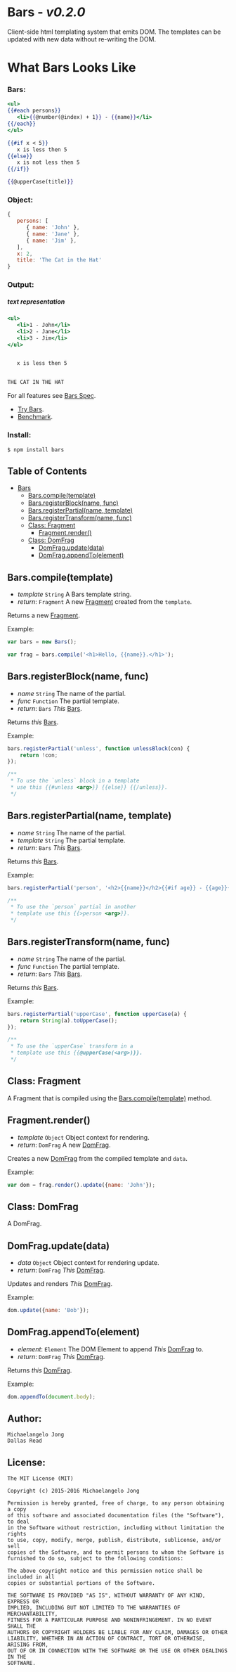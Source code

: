 # Bars - *v0.2.0*

Client-side html templating system that emits DOM.  The templates can be updated with new data without re-writing the DOM.

# What Bars Looks Like

### Bars:
```handlebars
<ul>
{{#each persons}}
   <li>{{@number(@index) + 1}} - {{name}}</li>
{{/each}}
</ul>

{{#if x < 5}}
   x is less then 5
{{else}}
   x is not less then 5
{{/if}}

{{@upperCase(title)}}
```
### Object:
```javascript
{
   persons: [
      { name: 'John' },
      { name: 'Jane' },
      { name: 'Jim' },
   ],
   x: 2,
   title: 'The Cat in the Hat'
}
```

### Output:
##### *text representation*
```handlebars
<ul>
   <li>1 - John</li>
   <li>2 - Jane</li>
   <li>3 - Jim</li>
</ul>


   x is less then 5


THE CAT IN THE HAT
```

For all features see [Bars Spec](bars-spec.md).
* [Try Bars](https://jsfiddle.net/bba4kk3d/).
* [Benchmark](http://jsfiddle.net/yE9Z9/92/).

### Install:
```
$ npm install bars
```

## Table of Contents

* [Bars](#bars)
    * [Bars.compile(template)](#compile)
    * [Bars.registerBlock(name, func)](#register-block)
    * [Bars.registerPartial(name, template)](#register-partial)
    * [Bars.registerTransform(name, func)](#register-transform)
    * [Class: Fragment](#class-fragment)
        * [Fragment.render()](#frament-render)
    * [Class: DomFrag](#class-dom-frag)
        * [DomFrag.update(data)](#dom-update)
        * [DomFrag.appendTo(element)](#dom-append-to)

<a name="bars"></a>


<a name="compile"></a>
## Bars.compile(template)

* *template* `String` A Bars template string.
* *return*: `Fragment` A new [Fragment](#class-fragment) created from the `template`.

Returns a new [Fragment](#class-fragment).

Example:
```javascript
var bars = new Bars();

var frag = bars.compile('<h1>Hello, {{name}}.</h1>');

```

<a name="register-block"></a>
## Bars.registerBlock(name, func)

* *name* `String` The name of the partial.
* *func* `Function` The partial template.
* *return*: `Bars` *This* [Bars](#bars).

Returns *this* [Bars](#bars).

Example:
```javascript
bars.registerPartial('unless', function unlessBlock(con) {
    return !con;
});

/**
 * To use the `unless` block in a template
 * use this {{#unless <arg>}} {{else}} {{/unless}}.
 */
```

<a name="register-partial"></a>
## Bars.registerPartial(name, template)

* *name* `String` The name of the partial.
* *template* `String` The partial template.
* *return*: `Bars` *This* [Bars](#bars).

Returns *this* [Bars](#bars).

Example:
```javascript
bars.registerPartial('person', '<h2>{{name}}</h2>{{#if age}} - {{age}}{{/if}}');

/**
 * To use the `person` partial in another
 * template use this {{>person <arg>}}.
 */
```

<a name="register-transform"></a>
## Bars.registerTransform(name, func)

* *name* `String` The name of the partial.
* *func* `Function` The partial template.
* *return*: `Bars` *This* [Bars](#bars).

Returns *this* [Bars](#bars).

Example:
```javascript
bars.registerPartial('upperCase', function upperCase(a) {
    return String(a).toUpperCase();
});

/**
 * To use the `upperCase` transform in a
 * template use this {{@upperCase(<arg>)}}.
 */
```

<a name="class-fragment"></a>
## Class: Fragment

A Fragment that is compiled using the [Bars.compile(template)](#bars-compile) method.

<a name="frament-render"></a>
## Fragment.render()

* *template* `Object` Object context for rendering.
* *return*: `DomFrag` A new [DomFrag](#class-dom-frag).

Creates a new [DomFrag](#class-dom-frag) from the compiled template and `data`.

Example:
```javascript
var dom = frag.render().update({name: 'John'});
```

<a name="class-dom-frag"></a>
## Class: DomFrag

A DomFrag.

<a name="dom-update"></a>
## DomFrag.update(data)

* *data* `Object` Object context for rendering update.
* *return*: `DomFrag` *This* [DomFrag](#class-dom-frag).

Updates and renders *This* [DomFrag](#class-dom-frag).

Example:
```javascript
dom.update({name: 'Bob'});
```

<a name="dom-append-to"></a>
## DomFrag.appendTo(element)

* *element*: `Element` The DOM Element to append *This* [DomFrag](#class-dom-frag) to.
* *return*: `DomFrag` *This* [DomFrag](#class-dom-frag).

Returns *this* [DomFrag](#class-dom-frag).

Example:
```javascript
dom.appendTo(document.body);
```

## Author:
    Michaelangelo Jong
    Dallas Read

## License:
    The MIT License (MIT)

    Copyright (c) 2015-2016 Michaelangelo Jong

    Permission is hereby granted, free of charge, to any person obtaining a copy
    of this software and associated documentation files (the "Software"), to deal
    in the Software without restriction, including without limitation the rights
    to use, copy, modify, merge, publish, distribute, sublicense, and/or sell
    copies of the Software, and to permit persons to whom the Software is
    furnished to do so, subject to the following conditions:

    The above copyright notice and this permission notice shall be included in all
    copies or substantial portions of the Software.

    THE SOFTWARE IS PROVIDED "AS IS", WITHOUT WARRANTY OF ANY KIND, EXPRESS OR
    IMPLIED, INCLUDING BUT NOT LIMITED TO THE WARRANTIES OF MERCHANTABILITY,
    FITNESS FOR A PARTICULAR PURPOSE AND NONINFRINGEMENT. IN NO EVENT SHALL THE
    AUTHORS OR COPYRIGHT HOLDERS BE LIABLE FOR ANY CLAIM, DAMAGES OR OTHER
    LIABILITY, WHETHER IN AN ACTION OF CONTRACT, TORT OR OTHERWISE, ARISING FROM,
    OUT OF OR IN CONNECTION WITH THE SOFTWARE OR THE USE OR OTHER DEALINGS IN THE
    SOFTWARE.
